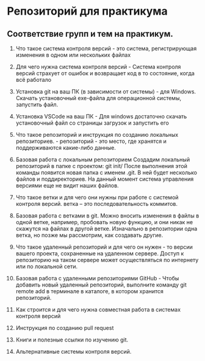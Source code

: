 # Репозиторий для практикума
## Соответствие групп и тем на практикум.

1. Что такое система контроля версий - это система, регистрирующая изменения в одном или нескольких файлах

2. Для чего нужна система контроля версий - Система контроля версий страхует от ошибок и возвращает код в то состояние, когда всё работало

3. Установка git на ваш ПК (в зависимости от системы) - для Windows. Скачать установочный exe-файла для операционной системы, запустить файл.

4. Установка VSCode на ваш ПК - Для windows достаточно скачать установочный файл со страницы загрузок и запустить его

5. Что такое репозиторий и инструкция по созданию локальных репозиториев. - репозиторий - это место, где хранятся и поддерживаются какие-либо данные. 

6. Базовая работа с локальным репозиторием
Создадим локальный репозиторий в папке с проектом: git init/ После выполнения этой команды появится новая папка с именем .git. В ней будет несколько файлов и поддиректориев. На данный момент система управления версиями еще не видит наших файлов.

7. Что такое ветки и для чего они нужны при работе с системой контроля версий.
ветка – это последовательность коммитов.

8. Базовая работа с ветками в git.
Можно вносить изменения в файлы в одной ветке, например, пробовать новую функцию, и они никак не скажутся на файлах в другой ветке. Изначально в репозитории одна ветка, но позже мы рассмотрим, как создавать другие.

9. Что такое удаленный репозиторий и для чего он нужен - то версии вашего проекта, сохраненные на удаленном сервере. Доступ к репозиторию на таком сервере может осуществляться по интернету или по локальной сети.


10. Базовая работа с удаленными репозиториями GitHub - Чтобы добавить новый удаленный репозиторий, выполните команду git remote add в терминале в каталоге, в котором хранится репозиторий.

11. Как строится и для чего нужна совместная работа в системах контроля версий
12. Инструкция по созданию pull request
13. Книги и полезные ссылки по изучению git.
14. Альтернативные системы контроля версий.
